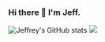 ### Hi there 👋 I'm Jeff.

<!--
**bat-kryptonyte/bat-kryptonyte** is a ✨ _special_ ✨ repository because its `README.md` (this file) appears on your GitHub profile.

Here are some ideas to get you started:

- 🔭 I’m currently working on ...
- 🌱 I’m currently learning ...
- 👯 I’m looking to collaborate on ...
- 🤔 I’m looking for help with ...
- 💬 Ask me about ...
- 📫 How to reach me: ...
- 😄 Pronouns: ...
- ⚡ Fun fact: ...
-->
![Jeffrey's GitHub stats](https://github-readme-stats.vercel.app/api?username=bat-kryptonyte)
![](https://komarev.com/ghpvc/?username=bat-kryptonyte)

